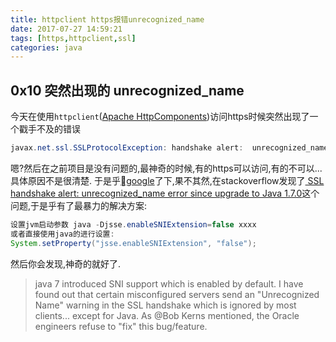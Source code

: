 ```yaml
---
title: httpclient https报错unrecognized_name
date: 2017-07-27 14:59:21
tags: [https,httpclient,ssl]
categories: java
---
```

 ## 0x10 突然出现的 unrecognized_name
 今天在使用`httpclient`([Apache HttpComponents](http://hc.apache.org/))访问https时候突然出现了一个戳手不及的错误
 ```java
 javax.net.ssl.SSLProtocolException: handshake alert:  unrecognized_name
 ```
 嗯?然后在之前项目是没有问题的,最神奇的时候,有的https可以访问,有的不可以...
 具体原因不是很清楚.
 于是乎[google](http://www.google.com)了下,果不其然,在stackoverflow发现了[
SSL handshake alert: unrecognized_name error since upgrade to Java 1.7.0](https://stackoverflow.com/questions/7615645/ssl-handshake-alert-unrecognized-name-error-since-upgrade-to-java-1-7-0)这个问题,于是乎有了最暴力的解决方案:
```java
设置jvm启动参数 java -Djsse.enableSNIExtension=false xxxx
或者直接使用java的进行设置:
System.setProperty("jsse.enableSNIExtension", "false");
```
然后你会发现,神奇的就好了.

>java 7 introduced SNI support which is enabled by default. I have found out that certain misconfigured servers send an "Unrecognized Name" warning in the SSL handshake which is ignored by most clients... except for Java. As @Bob Kerns mentioned, the Oracle engineers refuse to "fix" this bug/feature.